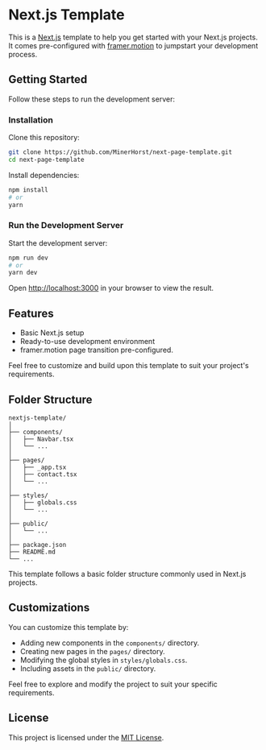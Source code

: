 # Next.js Template

This is a [Next.js](https://nextjs.org/) template to help you get started with your Next.js projects. It comes pre-configured with [framer.motion](https://www.framer.com/motion/) to jumpstart your development process.

## Getting Started

Follow these steps to run the development server:

### Installation

Clone this repository:

```bash
git clone https://github.com/MinerHorst/next-page-template.git
cd next-page-template
```

Install dependencies:

```bash
npm install
# or
yarn
```

### Run the Development Server

Start the development server:

```bash
npm run dev
# or
yarn dev
```

Open [http://localhost:3000](http://localhost:3000) in your browser to view the result.

## Features

- Basic Next.js setup
- Ready-to-use development environment
- framer.motion page transition pre-configured.

Feel free to customize and build upon this template to suit your project's requirements.

## Folder Structure

```
nextjs-template/
│
├── components/
│   ├── Navbar.tsx
│   └── ...
│
├── pages/
│   ├── _app.tsx
│   ├── contact.tsx
│   └── ...
│
├── styles/
│   ├── globals.css
│   └── ...
│
├── public/
│   └── ...
│
├── package.json
├── README.md
└── ...
```

This template follows a basic folder structure commonly used in Next.js projects.

## Customizations

You can customize this template by:

- Adding new components in the `components/` directory.
- Creating new pages in the `pages/` directory.
- Modifying the global styles in `styles/globals.css`.
- Including assets in the `public/` directory.

Feel free to explore and modify the project to suit your specific requirements.

## License

This project is licensed under the [MIT License](LICENSE).
